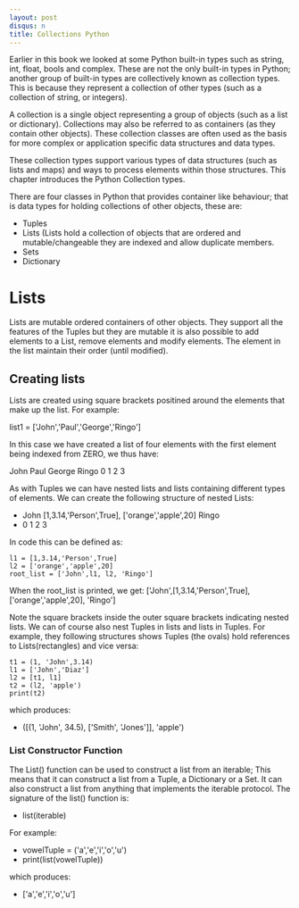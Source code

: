 ```yaml
---
layout: post
disqus: n
title: Collections Python
---
```


Earlier in this book we looked at some Python built-in types such as string,
int, float, bools and complex. These are not the only built-in types in Python;
another group of built-in types are collectively known as collection types.
This is because they represent a collection of other types (such as a collection
of string, or integers).

A collection is a single object representing a group of objects (such as a list or
dictionary). Collections may also be referred to as containers (as they contain other
objects). These collection classes are often used as the basis for more complex
or application specific data structures and data types.

These collection types support various types of data structures (such as lists and maps)
and ways to process elements within those structures. This chapter introduces
the Python Collection types.

There are four classes in Python that provides container like behaviour; that
is data types for holding collections of other objects, these are:

- Tuples
- Lists (Lists hold a collection of objects that are ordered and mutable/changeable
  they are indexed and allow duplicate members.
- Sets
- Dictionary

# Lists

Lists are mutable ordered containers of other objects. They support all the features
of the Tuples but they are mutable it is also possible to add elements to a List,
remove elements and modify elements. The element in the list maintain their order
(until modified).

## Creating lists

Lists are created using square brackets positined around the elements that make up
the list. For example:

list1 = ['John','Paul','George','Ringo']

In this case we have created a list of four elements with the first element
being indexed from ZERO, we thus have:

John   Paul  George   Ringo
0      1     2        3


As with Tuples we can have nested lists and lists containing different types
of elements. We can create the following structure of nested Lists:

- John    [1,3.14,'Person',True],   ['orange','apple',20] Ringo
- 0       1                         2                     3

In code this can be defined as:

```
l1 = [1,3.14,'Person',True]
l2 = ['orange','apple',20]
root_list = ['John',l1, l2, 'Ringo']
```

When the root_list is printed, we get:
['John',[1,3.14,'Person',True], ['orange','apple',20], 'Ringo']

Note the square brackets inside the outer square brackets indicating nested lists.
We can of course also nest Tuples in lists and lists in Tuples. For example, they
following structures shows Tuples (the ovals) hold references to Lists(rectangles)
and vice versa:

```
t1 = (1, 'John',3.14)
l1 = ['John','Diaz']
l2 = [t1, l1]
t2 = (l2, 'apple')
print(t2)
```
which produces:
- ([(1, 'John', 34.5), ['Smith', 'Jones']], 'apple')

### List Constructor Function

The List() function can be used to construct a list from an iterable; This
means that it can construct a list from a Tuple, a Dictionary or a Set. It can
also construct a list from anything that implements the iterable protocol.
The signature of the list() function is:

- list(iterable)


For example:

- vowelTuple = ('a','e','i','o','u')
- print(list(vowelTuple))

which produces:
- ['a','e','i','o','u']
